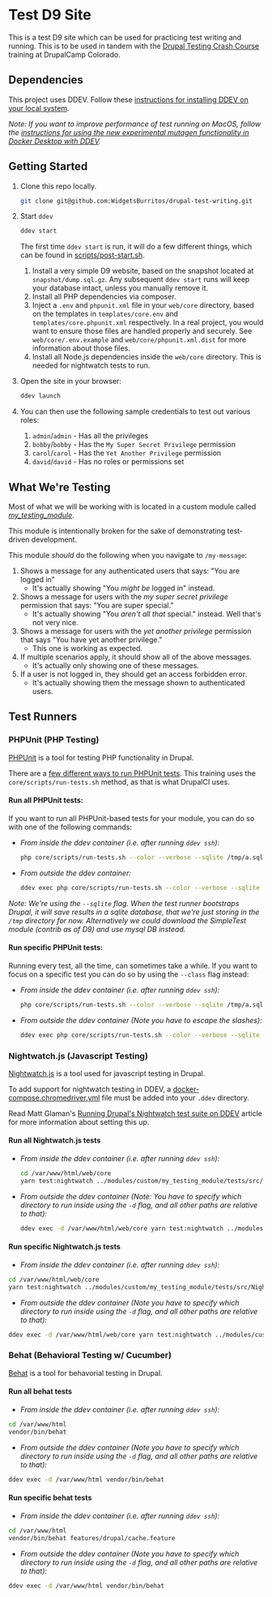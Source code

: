 # Test D9 Site

This is a test D9 site which can be used for practicing test writing and running. This is to be used in tandem with the [Drupal Testing Crash Course](https://2020.drupalcampcolorado.org/trainings/drupal-testing-crash-course) training at DrupalCamp Colorado.

## Dependencies

This project uses DDEV. Follow these [instructions for installing DDEV on your local system](https://ddev.readthedocs.io/en/stable/#installation).

_Note: If you want to improve performance of test running on MacOS, follow the [instructions for using the new experimental mutagen functionality in Docker Desktop with DDEV](https://github.com/drud/ddev/issues/2278)._

## Getting Started

1. Clone this repo locally.
    ```bash
    git clone git@github.com:WidgetsBurritos/drupal-test-writing.git
    ```

2. Start `ddev`
    ```bash
    ddev start
    ```

    The first time `ddev start` is run, it will do a few different things, which can be found in [scripts/post-start.sh](scripts/post-start.sh).

    1. Install a very simple D9 website, based on the snapshot located at `snapshot/dump.sql.gz`.
        Any subsequent `ddev start` runs will keep your database intact, unless you manually remove it.
    2. Install all PHP dependencies via composer.
    3. Inject a `.env` and `phpunit.xml` file in your `web/core` directory, based on the templates in `templates/core.env` and `templates/core.phpunit.xml` respectively. In a real project, you would want to ensure those files are handled properly and securely. See `web/core/.env.example` and `web/core/phpunit.xml.dist` for more information about those files.
    4. Install all Node.js dependencies inside the `web/core` directory. This is needed for nightwatch tests to run.

2. Open the site in your browser:
    ```bash
    ddev launch
    ```
3. You can then use the following sample credentials to test out various roles:

    1. `admin`/`admin` - Has all the privileges
    2. `bobby`/`bobby` - Has the `My Super Secret Privilege` permission
    3. `carol`/`carol` - Has the `Yet Another Privilege` permission
    4. `david`/`david` - Has no roles or permissions set

## What We're Testing

Most of what we will be working with is located in a custom module called
[_my_testing_module_](web/modules/custom/my_testing_module).

This module is intentionally broken for the sake of demonstrating test-driven development.

This module _should_ do the following when you navigate to `/my-message`:
  1. Shows a message for any authenticated users that says: "You are logged in"
      - It's actually showing "You _might be_ logged in" instead.
  2. Shows a message for users with the _my super secret privilege_ permission that says: "You are super special."
      - It's actually showing "You _aren't all that_ special." instead. Well that's not very nice.
  3. Shows a message for users with the _yet another privilege_ permission that says "You have yet another privilege."
      - This one is working as expected.
  4. If multiple scenarios apply, it should show all of the above messages.
      - It's actually only showing one of these messages.
  5. If a user is not logged in, they should get an access forbidden error.
      - It's actually showing them the message shown to authenticated users.


## Test Runners

### PHPUnit (PHP Testing)

[PHPUnit](https://phpunit.de/) is a tool for testing PHP functionality in Drupal.

There are a [few different ways to run PHPUnit tests](https://www.drupal.org/docs/testing/phpunit-in-drupal/running-phpunit-tests). This training uses the `core/scripts/run-tests.sh` method, as that is what DrupalCI uses.

#### Run all PHPUnit tests:
If you want to run all PHPUnit-based tests for your module, you can do so with one of the following commands:

- *From inside the ddev container (i.e. after running `ddev ssh`):*
  ```bash
  php core/scripts/run-tests.sh --color --verbose --sqlite /tmp/a.sqlite my_testing_module
  ```
- *From outside the ddev container:*
  ```bash
  ddev exec php core/scripts/run-tests.sh --color --verbose --sqlite /tmp/a.sqlite my_testing_module
  ```

_Note: We're using the `--sqlite` flag. When the test runner bootstraps Drupal, it will save results in a sqlite database, that we're just storing in the `/tmp` directory for now. Alternatively we could download the SimpleTest module (contrib as of D9) and use mysql DB instead._

#### Run specific PHPUnit tests:

Running every test, all the time, can sometimes take a while. If you want to focus on a specific test you can do so by using the `--class` flag instead:

- *From inside the ddev container (i.e. after running `ddev ssh`):*
  ```bash
  php core/scripts/run-tests.sh --color --verbose --sqlite /tmp/a.sqlite --class 'Drupal\Tests\my_testing_module\Functional\MyFunctionalTest'
  ```
- *From outside the ddev container (_Note you have to escape the slashes_):*
  ```bash
  ddev exec php core/scripts/run-tests.sh --color --verbose --sqlite /tmp/a.sqlite --class 'Drupal\\Tests\\my_testing_module\\Functional\\MyFunctionalTest'
  ```

### Nightwatch.js (Javascript Testing)

[Nightwatch.js](https://nightwatchjs.org/) is a tool used for javascript testing in Drupal.

To add support for nightwatch testing in DDEV, a [docker-compose.chromedriver.yml]() file must be added into your `.ddev` directory.

Read Matt Glaman's [Running Drupal's Nightwatch test suite on DDEV](https://glamanate.com/blog/running-drupals-nightwatch-test-suite-ddev) article for more information about setting this up.

#### Run all Nightwatch.js tests

- *From inside the ddev container (i.e. after running `ddev ssh`):*
  ```bash
  cd /var/www/html/web/core
  yarn test:nightwatch ../modules/custom/my_testing_module/tests/src/Nightwatch
  ```

- *From outside the ddev container (_Note: You have to specify which directory to run inside using the `-d` flag, and all other paths are relative to that_):*
  ```bash
  ddev exec -d /var/www/html/web/core yarn test:nightwatch ../modules/custom/my_testing_module/tests/src/Nightwatch
  ```

#### Run specific Nightwatch.js tests

- *From inside the ddev container (i.e. after running `ddev ssh`):*
```bash
cd /var/www/html/web/core
yarn test:nightwatch ../modules/custom/my_testing_module/tests/src/Nightwatch/MyNightwatchTest.js
```
- *From outside the ddev container (_Note you have to specify which directory to run inside using the `-d` flag, and all other paths are relative to that_):*
```bash
ddev exec -d /var/www/html/web/core yarn test:nightwatch ../modules/custom/my_testing_module/tests/src/Nightwatch/MyNightwatchTest.js
```

### Behat (Behavioral Testing w/ Cucumber)

[Behat](https://docs.behat.org/en/latest/) is a tool for behavorial testing in Drupal.

#### Run all behat tests
- *From inside the ddev container (i.e. after running `ddev ssh`):*
```bash
cd /var/www/html
vendor/bin/behat
```
- *From outside the ddev container (_Note you have to specify which directory to run inside using the `-d` flag, and all other paths are relative to that_):*
```bash
ddev exec -d /var/www/html vendor/bin/behat
```

#### Run specific behat tests
- *From inside the ddev container (i.e. after running `ddev ssh`):*
```bash
cd /var/www/html
vendor/bin/behat features/drupal/cache.feature
```
- *From outside the ddev container (_Note you have to specify which directory to run inside using the `-d` flag, and all other paths are relative to that_):*
```bash
ddev exec -d /var/www/html vendor/bin/behat
```
